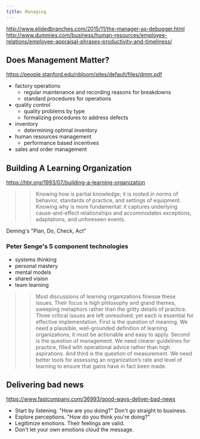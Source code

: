 ```yaml
---
title: Managing
---
```

<http://www.elidedbranches.com/2015/11/the-manager-as-debugger.html>
<http://www.dummies.com/business/human-resources/employee-relations/employee-appraisal-phrases-productivity-and-timeliness/>

## Does Management Matter?
<https://people.stanford.edu/nbloom/sites/default/files/dmm.pdf>

* factory operations
	* regular maintenance and recording reasons for breakdowns
	* standard procedures for operations
* quality control
	* quality problems by type
	* formalizing procedures to address defects
* inventory
	* determining optimal inventory
* human resources management
	* performance based incentives
* sales and order management


## Building A Learning Organization
<https://hbr.org/1993/07/building-a-learning-organization>

>> Knowing how is partial knowledge; it is rooted in norms of behavior, standards
>> of practice, and settings of equipment. Knowing why is more fundamental: it
>> captures underlying cause-and-effect relationships and accommodates exceptions,
>> adaptations, and unforeseen events.

Deming's "Plan, Do, Check, Act"

### Peter Senge's 5 component technologies

* systems thinking
* personal mastery
* mental models
* shared vision
* team learning

>> Most discussions of learning organizations finesse these issues. Their focus is
>> high philosophy and grand themes, sweeping metaphors rather than the gritty
>> details of practice. Three critical issues are left unresolved; yet each is
>> essential for effective implementation. First is the question of meaning. We
>> need a plausible, well-grounded definition of learning organizations; it must be
>> actionable and easy to apply. Second is the question of management. We need
>> clearer guidelines for practice, filled with operational advice rather than high
>> aspirations. And third is the question of measurement. We need better tools for
>> assessing an organization’s rate and level of learning to ensure that gains have
>> in fact been made.

## Delivering bad news
<https://www.fastcompany.com/36993/good-ways-deliver-bad-news>

* Start by listening. "How are you doing?" Don't go straight to business.
* Explore perceptions. "How do you think you're doing?"
* Legitimize emotions. Their feelings are valid.
* Don't let your own emotions cloud the message.
